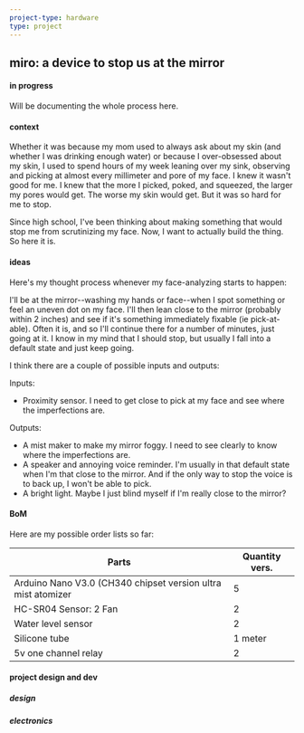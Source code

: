 ```yaml
---
project-type: hardware 
type: project
---
```

## miro: a device to stop us at the mirror
#### in progress

Will be documenting the whole process here.

#### context

Whether it was because my mom used to always ask about my skin (and whether I was drinking enough water) or because I over-obsessed about my skin, I used to spend hours of my week leaning over my sink, observing and picking at almost every millimeter and pore of my face. I knew it wasn't good for me. I knew that the more I picked, poked, and squeezed, the larger my pores would get. The worse my skin would get. But it was so hard for me to stop.

Since high school, I've been thinking about making something that would stop me from scrutinizing my face. Now, I want to actually build the thing. So here it is.

#### ideas

Here's my thought process whenever my face-analyzing starts to happen:

I'll be at the mirror--washing my hands or face--when I spot something or feel an uneven dot on my face. I'll then lean close to the mirror (probably within 2 inches) and see if it's something immediately fixable (ie pick-at-able). Often it is, and so I'll continue there for a number of minutes, just going at it. I know in my mind that I should stop, but usually I fall into a default state and just keep going.

I think there are a couple of possible inputs and outputs:

Inputs:
- Proximity sensor. I need to get close to pick at my face and see where the imperfections are.

Outputs:
- A mist maker to make my mirror foggy. I need to see clearly to know where the imperfections are.
- A speaker and annoying voice reminder. I'm usually in that default state when I'm that close to the mirror. And if the only way to stop the voice is to back up, I won't be able to pick.
- A bright light. Maybe I just blind myself if I'm really close to the mirror?

#### BoM

Here are my possible order lists so far:

| Parts	| Quantity vers. | 
| ---- | ---- |
| Arduino Nano V3.0 (CH340 chipset version ultra mist atomizer	| 5 | 
| HC-SR04 Sensor:	2 Fan   | 2 | 
| Water level sensor  | 2 | 
| Silicone tube   | 1 meter | 
| 5v one channel relay    | 2 | 

#### project design and dev

##### design

##### electronics